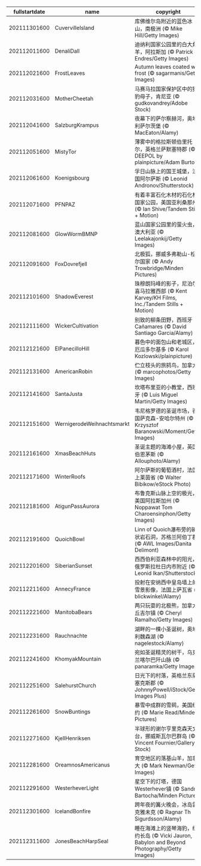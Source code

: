 |fullstartdate|name|copyright|title|image|
|--|--|--|--|--|
202111301600|CuvervilleIsland|库佛维尔岛附近的蓝色冰山，南极洲 (© Mike Hill/Getty Images)||![](/zh-CN/2021/12/202111301600CuvervilleIsland.jpg)|
202112011600|DenaliDall|迪纳利国家公园里的白大角羊，阿拉斯加 (© Patrick J. Endres/Getty Images)||![](/zh-CN/2021/12/202112011600DenaliDall.jpg)|
202112021600|FrostLeaves|Autumn leaves coated with frost (© sagarmanis/Getty Images)||![](/zh-CN/2021/12/202112021600FrostLeaves.jpg)|
202112031600|MotherCheetah|马赛马拉国家保护区中的猎豹母子，肯尼亚 (© gudkovandrey/Adobe Stock)||![](/zh-CN/2021/12/202112031600MotherCheetah.jpg)|
202112041600|SalzburgKrampus|夜幕下的萨尔察赫河，奥地利萨尔茨堡 (© MacEaton/Alamy)||![](/zh-CN/2021/12/202112041600SalzburgKrampus.jpg)|
202112051600|MistyTor|薄雾中的格拉斯顿伯里托尔，英格兰萨默塞特郡 (© DEEPOL by plainpicture/Adam Burton)||![](/zh-CN/2021/12/202112051600MistyTor.jpg)|
202112061600|Koenigsbourg|孚日山脉上的国王城堡，法国阿尔萨斯 (© Leonid Andronov/Shutterstock)||![](/zh-CN/2021/12/202112061600Koenigsbourg.jpg)|
202112071600|PFNPAZ|有着丰富石化木材的石化林国家公园，美国亚利桑那州 (© Ian Shive/Tandem Stills + Motion)||![](/zh-CN/2021/12/202112071600PFNPAZ.jpg)|
202112081600|GlowWormBMNP|蓝山国家公园里的萤火虫，澳大利亚 (© Leelakajonkij/Getty Images)||![](/zh-CN/2021/12/202112081600GlowWormBMNP.jpg)|
202112091600|FoxDovrefjell|北极狐，挪威多弗勒山-松达尔国家 (© Andy Trowbridge/Minden Pictures)||![](/zh-CN/2021/12/202112091600FoxDovrefjell.jpg)|
202112101600|ShadowEverest|珠穆朗玛峰的影子，尼泊尔喜马拉雅西部 (© Kent Karvey/KH Films, Inc./Tandem Stills + Motion)||![](/zh-CN/2021/12/202112101600ShadowEverest.jpg)|
202112111600|WickerCultivation|别致的柳条田野，西班牙Cañamares (© David Santiago Garcia/Alamy)||![](/zh-CN/2021/12/202112111600WickerCultivation.jpg)|
202112121600|ElPanecilloHill|暮色中的面包山和老城区，厄瓜多尔基多 (© Karol Kozlowski/plainpicture)||![](/zh-CN/2021/12/202112121600ElPanecilloHill.jpg)|
202112131600|AmericanRobin|伫立枝头的旅鸫鸟，加拿大 (© marcophotos/Getty Images)||![](/zh-CN/2021/12/202112131600AmericanRobin.jpg)|
202112141600|SantaJusta|坎塔布里亚的小教堂，西班牙 (© Luis Miguel Martin/Getty Images)||![](/zh-CN/2021/12/202112141600SantaJusta.jpg)|
202112151600|WernigerodeWeihnachtsmarkt|韦尼格罗德的圣诞市场，德国萨克森-安哈尔特州 (© Krzysztof Baranowski/Moment/Getty Images)||![](/zh-CN/2021/12/202112151600WernigerodeWeihnachtsmarkt.jpg)|
202112161600|XmasBeachHuts|圣诞主题的海滩小屋，英国伯恩茅斯 (© Allouphoto/Alamy)||![](/zh-CN/2021/12/202112161600XmasBeachHuts.jpg)|
202112171600|WinterRoofs|阿尔萨斯的葡萄酒村，法国上莱茵省 (© Walter Bibikow/eStock Photo)||![](/zh-CN/2021/12/202112171600WinterRoofs.jpg)|
202112181600|AtigunPassAurora|布鲁克斯山脉上空的极光，美国阿拉斯加州 (© Noppawat Tom Charoensinphon/Getty Images)||![](/zh-CN/2021/12/202112181600AtigunPassAurora.jpg)|
202112191600|QuoichBowl|Linn of Quoich瀑布旁的碗状岩石洞，苏格兰阿伯丁郡 (© AWL Images/Danita Delimont)||![](/zh-CN/2021/12/202112191600QuoichBowl.jpg)|
202112201600|SiberianSunset|西西伯利亚森林中的阳光，俄罗斯拉杜日内市附近 (© Leonid Ikan/Shutterstock)||![](/zh-CN/2021/12/202112201600SiberianSunset.jpg)|
202112211600|AnnecyFrance|投射在安纳西中皇岛墙上的雪景影像，法国上萨瓦省 (© blickwinkel/Alamy)||![](/zh-CN/2021/12/202112211600AnnecyFrance.jpg)|
202112221600|ManitobaBears|两只玩耍的北极熊，加拿大丘吉尔镇 (© Cheryl Ramalho/Getty Images)||![](/zh-CN/2021/12/202112221600ManitobaBears.jpg)|
202112231600|Rauchnachte|湖畔的一棵小圣诞树，奥地利魏森湖 (© nagelestock/Alamy)||![](/zh-CN/2021/12/202112231600Rauchnachte.jpg)|
202112241600|KhomyakMountain|宛如圣诞精灵的树干，乌克兰喀尔巴阡山脉 (© panaramka/Getty Images)||![](/zh-CN/2021/12/202112241600KhomyakMountain.jpg)|
202112251600|SalehurstChurch|日光下的村落，英格兰东萨塞克斯郡 (© JohnnyPowell/iStock/Getty Images Plus)||![](/zh-CN/2021/12/202112251600SalehurstChurch.jpg)|
202112261600|SnowBuntings|暴雪中成群的雪鹀，美国纽约 (© Marie Read/Minden Pictures)||![](/zh-CN/2021/12/202112261600SnowBuntings.jpg)|
202112271600|KjellHenriksen|半球形的谢尔亨里克森天文台，挪威斯瓦尔巴群岛 (© Vincent Fournier/Gallery Stock)||![](/zh-CN/2021/12/202112271600KjellHenriksen.jpg)|
202112281600|OreamnosAmericanus|育空地区的落基山羊，加拿大 (© Mark Newman/Getty Images)||![](/zh-CN/2021/12/202112281600OreamnosAmericanus.jpg)|
202112291600|WesterheverLight|星空下的灯塔，德国Westerhever镇 (© Sandra Bartocha/Minden Pictures)||![](/zh-CN/2021/12/202112291600WesterheverLight.jpg)|
202112301600|IcelandBonfire|跨年夜的篝火晚会，冰岛雷克雅未克 (© Ragnar Th Sigurdsson/Alamy)||![](/zh-CN/2021/12/202112301600IcelandBonfire.jpg)|
202112311600|JonesBeachHarpSeal|睡在海滩上的竖琴海豹，纽约长岛 (© Vicki Jauron, Babylon and Beyond Photography/Getty Images)||![](/zh-CN/2021/12/202112311600JonesBeachHarpSeal.jpg)|
